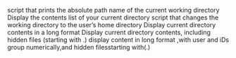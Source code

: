  script that prints the absolute path name of the current working directory
Display the contents list of your current directory
 script that changes the working directory to the user’s home directory
Display current directory contents in a long format
Display current directory contents, including hidden files (starting with .)
display content in long format ,with user and iDs group numerically,and hidden filesstarting with(.)
